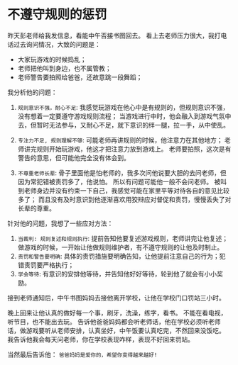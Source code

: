 <!---
markmeta_author: wongoo
markmeta_date: 2019-10-22
markmeta_title: 不遵守规则的惩罚
markmeta_categories: 记录
markmeta_tags: 书图,成长
-->

# 不遵守规则的惩罚

昨天彭老师给我发信息，看能中午否接书图回去。
看上去老师压力很大，我打电话过去询问情况，大致的问题是：
- 大家玩游戏的时候捣乱；
- 老师把他叫到身边，也不属管教；
- 老师警告要拍照给爸爸，还故意跳一段舞蹈；

我分析他的问题：

1. `规则意识不强，耐心不足`: 我感觉玩游戏在他心中是有规则的，但规则意识不强，没有想着一定要遵守游戏规则流程；
	当游戏进行中时，他会融入到游戏气氛中去，但暂时无法参与，又耐心不足，就下意识的绊一腿，拉一手，从中使乱。

2. `专注力不足, 规则理解不够`: 可能老师再讲规则的时候，他注意力在其他地方； 老师讲完规则开始玩游戏，他这才把注意力放到游戏上。
	老师要拍照，这次是有警告的意思，但可能他完全没有体会到。

3. `不尊重老师长辈`: 骨子里面他是怕老师的，我多次问他说要大胆的去问老师，但因为常犯错被责罚多了，他说怕。
	所以有问题可能他一般不会问老师。
	被叫到老师身边并没有约束一下自己，我感觉可能在家里平等对待各自的意见比较多了；
	而且没有及时意识到他逐渐喜欢用狡辩应对督促和责罚，慢慢丢失了对长辈的尊重。


针对他的问题，我想了一些应对方法：
1. `当裁判: 规则复述和规则执行`: 提前告知他要复述游戏规则，老师讲完让他复述； 做游戏的时候，一开始让他做规则维护者，有不遵守规则的让他及时制止。 
2. `责罚和警告要明确`: 具体的责罚措施要明确告知，让他提前注意自己的行为；犯错责罚要严格执行；
3. `学会等待`: 有意识的安排他等待，并告知他好好等待，轮到他了就会有小小奖励。  

接到老师通知后，中午书图妈妈去接他离开学校，让他在学校门口罚站三小时。

晚上回来让他认真的做好每一个事，刷牙，洗澡，练字，看书。
不能在看电视，听节目，也不能出去玩。
告诉他爸爸妈妈都会听老师话，他在学校必须听老师话，做游戏要听从老师安排，认真坐好，中午饭要认真吃完，不然回来没饭吃。
我告诉他我会每天问老师，你在学校表现咋样，表现不好回来罚站。

当然最后告诉他： `爸爸妈妈是爱你的，希望你变得越来越好!`


